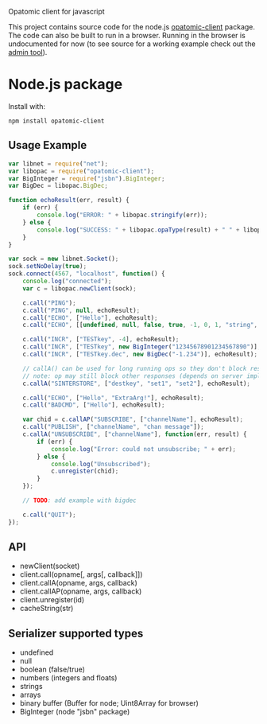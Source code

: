 Opatomic client for javascript

This project contains source code for the node.js
[opatomic-client](https://www.npmjs.com/package/opatomic-client) package.
The code can also be built to run in a browser. Running in the browser is
undocumented for now (to see source for a working example check out the
[admin tool](https://github.com/opatomic/admin-browser)).

# Node.js package

Install with:

    npm install opatomic-client

## Usage Example

```js
var libnet = require("net");
var libopac = require("opatomic-client");
var BigInteger = require("jsbn").BigInteger;
var BigDec = libopac.BigDec;

function echoResult(err, result) {
	if (err) {
		console.log("ERROR: " + libopac.stringify(err));
	} else {
		console.log("SUCCESS: " + libopac.opaType(result) + " " + libopac.stringify(result));
	}
}

var sock = new libnet.Socket();
sock.setNoDelay(true);
sock.connect(4567, "localhost", function() {
	console.log("connected");
	var c = libopac.newClient(sock);

	c.call("PING");
	c.call("PING", null, echoResult);
	c.call("ECHO", ["Hello"], echoResult);
	c.call("ECHO", [[undefined, null, false, true, -1, 0, 1, "string", []]], echoResult);

	c.call("INCR", ["TESTkey", -4], echoResult);
	c.call("INCR", ["TESTkey", new BigInteger("12345678901234567890")], echoResult);
	c.call("INCR", ["TESTkey.dec", new BigDec("-1.234")], echoResult);

	// callA() can be used for long running ops so they don't block responses
	// note: op may still block other responses (depends on server implementation)
	c.callA("SINTERSTORE", ["destkey", "set1", "set2"], echoResult);

	c.call("ECHO", ["Hello", "ExtraArg!"], echoResult);
	c.call("BADCMD", ["Hello"], echoResult);

	var chid = c.callAP("SUBSCRIBE", ["channelName"], echoResult);
	c.call("PUBLISH", ["channelName", "chan message"]);
	c.callA("UNSUBSCRIBE", ["channelName"], function(err, result) {
		if (err) {
			console.log("Error: could not unsubscribe; " + err);
		} else {
			console.log("Unsubscribed");
			c.unregister(chid);
		}
	});

	// TODO: add example with bigdec

	c.call("QUIT");
});

```


## API
 - newClient(socket)
 - client.call(opname[, args[, callback]])
 - client.callA(opname, args, callback)
 - client.callAP(opname, args, callback)
 - client.unregister(id)
 - cacheString(str)


## Serializer supported types
 - undefined
 - null
 - boolean (false/true)
 - numbers (integers and floats)
 - strings
 - arrays
 - binary buffer (Buffer for node; Uint8Array for browser)
 - BigInteger (node "jsbn" package)

